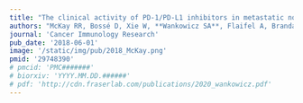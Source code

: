 ```yaml
---
title: "The clinical activity of PD-1/PD-L1 inhibitors in metastatic non–clear cell renal cell carcinoma"
authors: "McKay RR, Bossé D, Xie W, **Wankowicz SA**, Flaifel A, Brandao R, Lalani AKA, Martini DJ, Wei XX, Braun DA, Van Allen EM."
journal: 'Cancer Immunology Research'
pub_date: '2018-06-01'
image: '/static/img/pub/2018_McKay.png'
pmid: '29748390'
# pmcid: 'PMC#######'
# biorxiv: 'YYYY.MM.DD.######'
# pdf: 'http://cdn.fraserlab.com/publications/2020_wankowicz.pdf'
---
```

